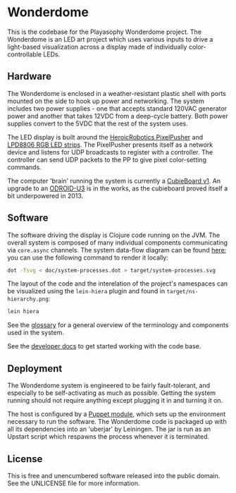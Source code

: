 Wonderdome
==========

This is the codebase for the Playasophy Wonderdome project. The Wonderdome is an
LED art project which uses various inputs to drive a light-based visualization
across a display made of individually color-controllable LEDs.

## Hardware

The Wonderdome is enclosed in a weather-resistant plastic shell with ports
mounted on the side to hook up power and networking. The system includes two
power supplies - one that accepts standard 120VAC generator power and another
that takes 12VDC from a deep-cycle battery. Both power supplies convert to the
5VDC that the rest of the system uses.

The LED display is built around the [HeroicRobotics PixelPusher](http://www.heroicrobotics.com/products/pixelpusher)
and [LPD8806 RGB LED strips](http://www.illumn.com/other-products/pixelpusher-and-led-strips.html).
The PixelPusher presents itself as a network device and listens for UDP
broadcasts to register with a controller. The controller can send UDP packets to
the PP to give pixel color-setting commands.

The computer 'brain' running the system is currently a [CubieBoard v1](http://cubieboard.org/).
An upgrade to an [ODROID-U3](http://hardkernel.com/main/products/prdt_info.php)
is in the works, as the cubieboard proved itself a bit underpowered in 2013.

## Software

The software driving the display is Clojure code running on the JVM. The overall
system is composed of many individual components communicating via `core.async`
channels. The system data-flow diagram can be found
[here](http://www.playasophy.org/media/wonderdome/system-processes.svg);
you can use the following command to render it locally:

```bash
dot -Tsvg < doc/system-processes.dot > target/system-processes.svg
```

The layout of the code and the interelation of the project's namespaces can be
visualized using the `lein-hiera` plugin and found in `target/ns-hierarchy.png`:

```bash
lein hiera
```

See the [glossary](doc/glossary.md) for a general overview of the terminology
and components used in the system.

See the [developer docs](doc/developing.md) to get started working with the
code base.

## Deployment

The Wonderdome system is engineered to be fairly fault-tolerant, and especially
to be self-activating as much as possible. Getting the system running should not
require anything except plugging it in and turning it on.

The host is configured by a [Puppet module](puppet), which sets up the
environment necessary to run the software. The Wonderdome code is packaged up
with all its dependencies into an 'uberjar' by Leiningen. The jar is run as an
Upstart script which respawns the process whenever it is terminated.

## License

This is free and unencumbered software released into the public domain.
See the UNLICENSE file for more information.
